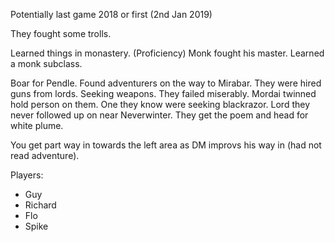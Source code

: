 Potentially last game 2018 or first (2nd Jan 2019)

They fought some trolls.

Learned things in monastery. (Proficiency)
Monk fought his master. Learned a monk subclass.

Boar for Pendle.
Found adventurers on the way to Mirabar.
They were hired guns from lords. Seeking weapons.
They failed miserably. Mordai twinned hold person on them.
One they know were seeking blackrazor. Lord they never followed up on near Neverwinter.
They get the poem and head for white plume.

You get part way in towards the left area as DM improvs his way in (had not read adventure).

Players:
- Guy
- Richard
- Flo
- Spike